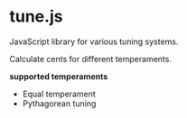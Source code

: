 # tune.js

JavaScript library for various tuning systems. 

Calculate cents for different temperaments.

**supported temperaments**
* Equal temperament
* Pythagorean tuning


